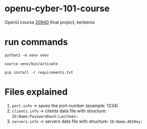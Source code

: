 # openu-cyber-101-course
OpenU course [20940](https://www.openu.ac.il/courses/20940.htm) final project, kerberos


# run commands

`python3 -m venv venv` 

`source venv/bin/activate`

`pip install -r requirements.txt`

# Files explained
1. `port.info` ->  saves the port number (example: 1234)
2. `clients.info` -> clients data file with structure: `ID:Name:PasswordHash:LastSeen:`
3. `servers.info` -> servers data file with structure: `ID:Name:AESKey:`